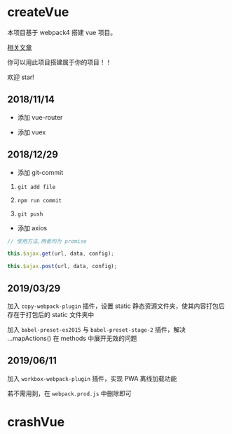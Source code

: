 # createVue

本项目基于 webpack4 搭建 vue 项目。

[相关文章](https://blog.csdn.net/weixin_38788347/article/details/80882432)

你可以用此项目搭建属于你的项目！！

欢迎 star!

## 2018/11/14

-   添加 vue-router

-   添加 vuex

## 2018/12/29

-   添加 git-commit

1. `git add file`

2. `npm run commit`

3. `git push`

-   添加 axios

```js
// 使用方法,两者均为 promise

this.$ajax.get(url, data, config);

this.$ajax.post(url, data, config);
```

## 2019/03/29

加入 `copy-webpack-plugin` 插件，设置 static 静态资源文件夹，使其内容打包后存在于打包后的 static 文件夹中

加入 `babel-preset-es2015` 与 `babel-preset-stage-2` 插件，解决 ...mapActions() 在 methods 中展开无效的问题

## 2019/06/11

加入 `workbox-webpack-plugin` 插件，实现 PWA 离线加载功能

若不需用到，在 `webpack.prod.js` 中删除即可
# crashVue
